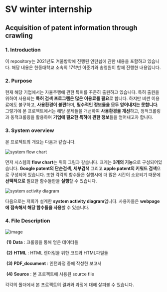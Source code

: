# SV winter internship

## Acquisition of patent information through crawling

### 1. Introduction

이 repository는 2021년도 겨울방학에 진행된 인턴쉽에 관한 내용을 포함하고 있습니다. 해당 내용은 한동대학교 소속의 17학번 이준기와 송영원이 함께 진행한 내용입니다.



### 2. Purpose

 현재 해당 기업에서는 자율주행에 관한 특허를 꾸준히 출원하고 있습니다. 특허 출원을 위하여 사용되는 **특허 검색 프로그램은 많은 이용료를 필요**로 합니다. 하지만 비싼 이용료에도 불구하고, **사용환경이 불편**하며, **필수적인 정보들을 모두 얻어내지는 못합니다**. 그렇기에 본 프로젝트에서는 해당 문제들을 개선하여 **사용환경을 개선**하고, 정적크롤링과 동적크롤링을 활용하여 **기업에 필요한 특허에 관한 정보**들을 얻어내고자 합니다.



### 3. System overview

본 프로젝트의 개요는 다음과 같습니다.

![system flow chart](https://user-images.githubusercontent.com/84506968/177123147-ef50036b-df55-4852-84d8-f694aea4d0ed.png)

먼저 시스템의 **flow chart**는 위의 그림과 같습니다.
크게는 **3개의 기능**으로 구성되어있습니다. **Google patent의 단순검색**, **세부검색** 그리고 **apple patent의 키워드 검색**으로 구성되어 있습니다.
또한 각각의 함수들은 실행시에 더 많은 시간이 소요되기 때문에 **선택적으로** 필요한 함수들만을 **실행**할 수 있습니다.

![system activity diagram](https://user-images.githubusercontent.com/84506968/177123506-3730b11a-7273-4b3f-87fa-c0b8a94e2b55.png)

다음으로는 저희가 설계한 **system activity diagram**입니다.
사용자들은 **webpage에 접속해서 해당 함수들을 사용**할 수 있습니다.




### 4. File Description

![image](https://user-images.githubusercontent.com/84506968/177119727-ada8a70b-c538-41e4-98da-4f01499b5750.png)

​	**(1)** **Data** : 크롤링을 통해 얻은 데이터들

​	**(2)** **HTML** : HTML 렌더링을 위한 코드와 HTML파일들

​	**(3)** **PDF_document** : 인턴과정 중에 작성한 보고서

​	**(4)** **Source** : 본 프로젝트에 사용된 source file

각각의 폴더에서 본 프로젝트의 결과와 과정에 대해 살펴볼 수 있습니다.